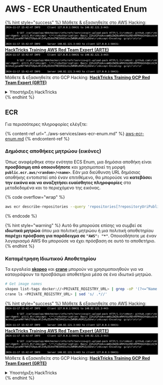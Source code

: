 # AWS - ECR Unauthenticated Enum

{% hint style="success" %}
Μάθετε & εξασκηθείτε στο AWS Hacking:<img src="../../../.gitbook/assets/image (1).png" alt="" data-size="line">[**HackTricks Training AWS Red Team Expert (ARTE)**](https://training.hacktricks.xyz/courses/arte)<img src="../../../.gitbook/assets/image (1).png" alt="" data-size="line">\
Μάθετε & εξασκηθείτε στο GCP Hacking: <img src="../../../.gitbook/assets/image (2).png" alt="" data-size="line">[**HackTricks Training GCP Red Team Expert (GRTE)**<img src="../../../.gitbook/assets/image (2).png" alt="" data-size="line">](https://training.hacktricks.xyz/courses/grte)

<details>

<summary>Υποστήριξη HackTricks</summary>

* Ελέγξτε τα [**σχέδια συνδρομής**](https://github.com/sponsors/carlospolop)!
* **Εγγραφείτε στην** 💬 [**ομάδα Discord**](https://discord.gg/hRep4RUj7f) ή στην [**ομάδα telegram**](https://t.me/peass) ή **ακολουθήστε** μας στο **Twitter** 🐦 [**@hacktricks\_live**](https://twitter.com/hacktricks\_live)**.**
* **Μοιραστείτε κόλπα hacking υποβάλλοντας PRs στα** [**HackTricks**](https://github.com/carlospolop/hacktricks) και [**HackTricks Cloud**](https://github.com/carlospolop/hacktricks-cloud) github repos.

</details>
{% endhint %}

## ECR

Για περισσότερες πληροφορίες ελέγξτε:

{% content-ref url="../aws-services/aws-ecr-enum.md" %}
[aws-ecr-enum.md](../aws-services/aws-ecr-enum.md)
{% endcontent-ref %}

### Δημόσιες αποθήκες μητρώου (εικόνες)

Όπως αναφέρθηκε στην ενότητα ECS Enum, μια δημόσια αποθήκη είναι **προσβάσιμη από οποιονδήποτε** και χρησιμοποιεί τη μορφή **`public.ecr.aws/<random>/<name>`**. Εάν μια διεύθυνση URL δημόσιας αποθήκης εντοπιστεί από έναν επιτιθέμενο, θα μπορούσε να **κατεβάσει την εικόνα και να αναζητήσει ευαίσθητες πληροφορίες** στα μεταδεδομένα και το περιεχόμενο της εικόνας.

{% code overflow="wrap" %}
```bash
aws ecr describe-repositories --query 'repositories[?repositoryUriPublic == `true`].repositoryName' --output text
```
{% endcode %}

{% hint style="warning" %}
Αυτό θα μπορούσε επίσης να συμβεί σε **ιδιωτικά μητρώα** όπου μια πολιτική μητρώου ή μια πολιτική αποθετηρίου **παρέχει πρόσβαση για παράδειγμα σε `"AWS": "*"`**. Οποιοσδήποτε με έναν λογαριασμό AWS θα μπορούσε να έχει πρόσβαση σε αυτό το αποθετήριο.
{% endhint %}

### Καταμέτρηση Ιδιωτικού Αποθετηρίου

Τα εργαλεία [**skopeo**](https://github.com/containers/skopeo) και [**crane**](https://github.com/google/go-containerregistry/blob/main/cmd/crane/doc/crane.md) μπορούν να χρησιμοποιηθούν για να καταγράψουν τα προσβάσιμα αποθετήρια μέσα σε ένα ιδιωτικό μητρώο.
```bash
# Get image names
skopeo list-tags docker://<PRIVATE_REGISTRY_URL> | grep -oP '(?<=^Name: ).+'
crane ls <PRIVATE_REGISTRY_URL> | sed 's/ .*//'
```
{% hint style="success" %}
Μάθετε & εξασκηθείτε στο AWS Hacking:<img src="../../../.gitbook/assets/image (1).png" alt="" data-size="line">[**HackTricks Training AWS Red Team Expert (ARTE)**](https://training.hacktricks.xyz/courses/arte)<img src="../../../.gitbook/assets/image (1).png" alt="" data-size="line">\
Μάθετε & εξασκηθείτε στο GCP Hacking: <img src="../../../.gitbook/assets/image (2).png" alt="" data-size="line">[**HackTricks Training GCP Red Team Expert (GRTE)**<img src="../../../.gitbook/assets/image (2).png" alt="" data-size="line">](https://training.hacktricks.xyz/courses/grte)

<details>

<summary>Υποστήριξη HackTricks</summary>

* Ελέγξτε τα [**σχέδια συνδρομής**](https://github.com/sponsors/carlospolop)!
* **Εγγραφείτε στην** 💬 [**ομάδα Discord**](https://discord.gg/hRep4RUj7f) ή στην [**ομάδα telegram**](https://t.me/peass) ή **ακολουθήστε** μας στο **Twitter** 🐦 [**@hacktricks\_live**](https://twitter.com/hacktricks\_live)**.**
* **Μοιραστείτε κόλπα hacking υποβάλλοντας PRs στα** [**HackTricks**](https://github.com/carlospolop/hacktricks) και [**HackTricks Cloud**](https://github.com/carlospolop/hacktricks-cloud) github repos.

</details>
{% endhint %}
